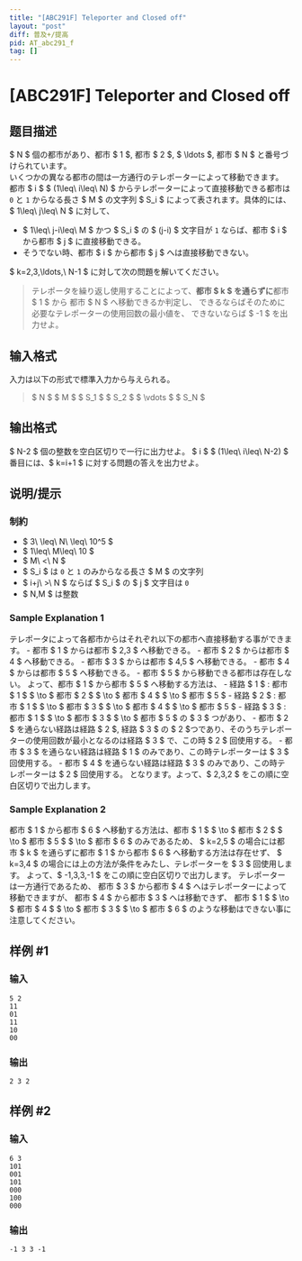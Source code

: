 ```yaml
---
title: "[ABC291F] Teleporter and Closed off"
layout: "post"
diff: 普及+/提高
pid: AT_abc291_f
tag: []
---
```


# [ABC291F] Teleporter and Closed off

## 题目描述

[problemUrl]: https://atcoder.jp/contests/abc291/tasks/abc291_f

$ N $ 個の都市があり、都市 $ 1 $, 都市 $ 2 $, $ \ldots $, 都市 $ N $ と番号づけられています。  
いくつかの異なる都市の間は一方通行のテレポーターによって移動できます。 都市 $ i $ $ (1\leq\ i\leq\ N) $ からテレポーターによって直接移動できる都市は `0` と `1` からなる長さ $ M $ の文字列 $ S_i $ によって表されます。具体的には、$ 1\leq\ j\leq\ N $ に対して、

- $ 1\leq\ j-i\leq\ M $ かつ $ S_i $ の $ (j-i) $ 文字目が `1` ならば、都市 $ i $ から都市 $ j $ に直接移動できる。
- そうでない時、都市 $ i $ から都市 $ j $ へは直接移動できない。

$ k=2,3,\ldots,\ N-1 $ に対して次の問題を解いてください。

> テレポータを繰り返し使用することによって、**都市 $ k $ を通らずに**都市 $ 1 $ から 都市 $ N $ へ移動できるか判定し、 できるならばそのために必要なテレポーターの使用回数の最小値を、 できないならば $ -1 $ を出力せよ。

## 输入格式

入力は以下の形式で標準入力から与えられる。

> $ N $ $ M $ $ S_1 $ $ S_2 $ $ \vdots $ $ S_N $

## 输出格式

$ N-2 $ 個の整数を空白区切りで一行に出力せよ。 $ i $ $ (1\leq\ i\leq\ N-2) $ 番目には、$ k=i+1 $ に対する問題の答えを出力せよ。

## 说明/提示

### 制約

- $ 3\ \leq\ N\ \leq\ 10^5 $
- $ 1\leq\ M\leq\ 10 $
- $ M\ <\ N $
- $ S_i $ は `0` と `1` のみからなる長さ $ M $ の文字列
- $ i+j\ >\ N $ ならば $ S_i $ の $ j $ 文字目は `0`
- $ N,M $ は整数

### Sample Explanation 1

テレポータによって各都市からはそれぞれ以下の都市へ直接移動する事ができます。 - 都市 $ 1 $ からは都市 $ 2,3 $ へ移動できる。 - 都市 $ 2 $ からは都市 $ 4 $ へ移動できる。 - 都市 $ 3 $ からは都市 $ 4,5 $ へ移動できる。 - 都市 $ 4 $ からは都市 $ 5 $ へ移動できる。 - 都市 $ 5 $ から移動できる都市は存在しない。 よって、都市 $ 1 $ から都市 $ 5 $ へ移動する方法は、 - 経路 $ 1 $ : 都市 $ 1 $ $ \to $ 都市 $ 2 $ $ \to $ 都市 $ 4 $ $ \to $ 都市 $ 5 $ - 経路 $ 2 $ : 都市 $ 1 $ $ \to $ 都市 $ 3 $ $ \to $ 都市 $ 4 $ $ \to $ 都市 $ 5 $ - 経路 $ 3 $ : 都市 $ 1 $ $ \to $ 都市 $ 3 $ $ \to $ 都市 $ 5 $ の $ 3 $ つがあり、 - 都市 $ 2 $ を通らない経路は経路 $ 2 $, 経路 $ 3 $ の $ 2 $つであり、そのうちテレポーターの使用回数が最小となるのは経路 $ 3 $ で、この時 $ 2 $ 回使用する。 - 都市 $ 3 $ を通らない経路は経路 $ 1 $ のみであり、この時テレポーターは $ 3 $ 回使用する。 - 都市 $ 4 $ を通らない経路は経路 $ 3 $ のみであり、この時テレポーターは $ 2 $ 回使用する。 となります。よって、$ 2,3,2 $ をこの順に空白区切りで出力します。

### Sample Explanation 2

都市 $ 1 $ から都市 $ 6 $ へ移動する方法は、都市 $ 1 $ $ \to $ 都市 $ 2 $ $ \to $ 都市 $ 5 $ $ \to $ 都市 $ 6 $ のみであるため、 $ k=2,5 $ の場合には都市 $ k $ を通らずに都市 $ 1 $ から都市 $ 6 $ へ移動する方法は存在せず、 $ k=3,4 $ の場合には上の方法が条件をみたし、テレポーターを $ 3 $ 回使用します。 よって、$ -1,3,3,-1 $ をこの順に空白区切りで出力します。 テレポーターは一方通行であるため、 都市 $ 3 $ から都市 $ 4 $ へはテレポーターによって移動できますが、 都市 $ 4 $ から都市 $ 3 $ へは移動できず、 都市 $ 1 $ $ \to $ 都市 $ 4 $ $ \to $ 都市 $ 3 $ $ \to $ 都市 $ 6 $ のような移動はできない事に注意してください。

## 样例 #1

### 输入

```
5 2
11
01
11
10
00
```

### 输出

```
2 3 2
```

## 样例 #2

### 输入

```
6 3
101
001
101
000
100
000
```

### 输出

```
-1 3 3 -1
```

